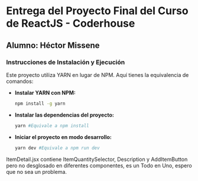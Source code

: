 # Entrega del Proyecto Final del Curso de ReactJS - Coderhouse

## Alumno: Héctor Missene

### Instrucciones de Instalación y Ejecución

Este proyecto utiliza YARN en lugar de NPM. Aquí tienes la equivalencia de comandos:

- **Instalar YARN con NPM:**

  ```bash
  npm install -g yarn

  ```

- **Instalar las dependencias del proyecto:**

  ```bash
  yarn #Equivale a npm install

  ```

- **Iniciar el proyecto en modo desarrollo:**
  ```bash
  yarn dev #Equivale a npm run dev
  ```

ItemDetail.jsx contiene ItemQuantitySelector, Description y AddItemButton pero no desglosado en diferentes componentes, es un Todo en Uno, espero que no sea un problema.
